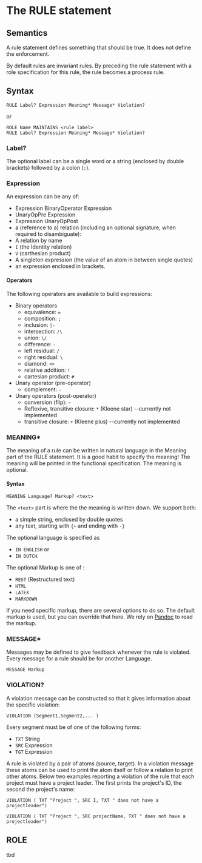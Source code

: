 # The RULE statement
## Semantics
A rule statement defines something that should be true. It does not define the enforcement. 

By default rules are invariant rules. 
By preceding the rule statement with a role specification for this rule, the rule becomes a process rule.

## Syntax

```
RULE Label? Expression Meaning* Message* Violation?
```
or

```
ROLE Name MAINTAINS <rule label>
RULE Label? Expression Meaning* Message* Violation? 
```

### Label?
The optional label can be a single word or a string (enclosed by double brackets) followed by a colon (`:`). 

### Expression
An expression can be any of:
* Expression BinaryOperator Expression
* UnaryOpPre Expression
* Expression UnaryOpPost
* a (reference to a) relation (including an optional signature, when required to disambiguate):
 * A relation by name 
 * `I` (the Identity relation)
 * `V` (carthesian product) 
 * A singleton expression (the value of an atom in between single quotes)
* an expression enclosed in brackets.

#### Operators
The following operators are available to build expressions:

* Binary operators
  * equivalence: `=`
  * composition: `;`
  * inclusion: `|-`
  * intersection: `/\`
  * union: `\/`
  * difference: `-`
  * left residual: `/`
  * right residual: `\`
  * diamond: `<>`
  * relative addition: `!`
  * cartesian product: `#`
* Unary operator (pre-operator)
  * complement: `-`
* Unary operators (post-operator)
  * conversion (flip): `~`
  * Reflexive, transitive closure: `*` (Kleene star) --currently not implemented
  * transitive closure: `+` (Kleene plus) --currently not implemented



### MEANING*
The meaning of a rule can be written in natural language in the Meaning part of the RULE statement. 
It is a good habit to specify the meaning! The meaning will be printed in the functional specification.
The meaning is optional. 

#### Syntax
 
```
MEANING Language? Markup? <text>
```

The `<text>` part is where the the meaning is written down. We support both:
* a simple string, enclosed by double quotes
* any text, starting with `{+` and ending with `-}` 

The optional language is specified as 
* `IN ENGLISH` or 
* `IN DUTCH`.

The optional Markup is one of :
 * `REST` (Restructured text)
 * `HTML`
 * `LATEX` 
 * `MARKDOWN`

If you need specific markup, there are several options to do so. The default markup is used, but you can override that here. We rely on [Pandoc](http://pandoc.org/) to read the markup.

### MESSAGE*
Messages may be defined to give feedback whenever the rule is violated. Every message for a rule should be for another Language.
```
MESSAGE Markup
```
### VIOLATION?
A violation message can be constructed so that it gives information about the specific violation:

```
VIOLATION (Segment1,Segment2,... )
```
Every segment must be of one of the following forms:
* `TXT` String
* `SRC` Expression
* `TGT` Expression

A rule is violated by a pair of atoms (source, target). In a  violation message these atoms can be used to print the atom itself or follow a relation to print other atoms. Below two examples reporting a violation of the rule that each project must have a project leader. The first prints the project's ID, the second the project's name:

`VIOLATION ( TXT "Project ", SRC I, TXT " does not have a projectleader")`

`VIOLATION ( TXT "Project ", SRC projectName, TXT " does not have a projectleader")`

## ROLE
tbd 